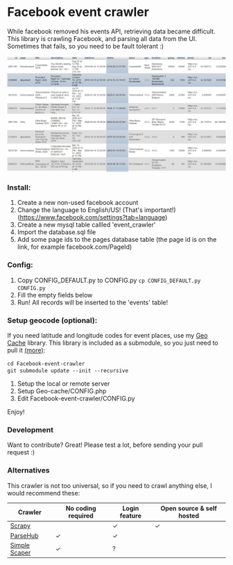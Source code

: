 # Facebook event crawler

While facebook removed his events API, retrieving data became difficult. This library is crawling Facebook, and parsing all data from the UI. Sometimes that fails, so you need to be fault tolerant :)

![Picture about the database](https://github.com/DaWe35/Facebook-event-crawler/raw/master/database.jpg "Facebook event crawler events table")

### Install:

1) Create a new non-used facebook account
2) Change the language to English/US! (That's important!) (https://www.facebook.com/settings?tab=language)
3) Create a new mysql table callled 'event_crawler'
4) Import the database.sql file
5) Add some page ids to the pages database table (the page id is on the link, for example facebook.com/PageId)

### Config:

1) Copy CONFIG_DEFAULT.py to CONFIG.py ```cp CONFIG_DEFAULT.py CONFIG.py```
2) Fill the empty fields below
3) Run! All records will be inserted to the 'events' table!

### Setup geocode (optional):

If you need latitude and longitude codes for event places, use my [Geo Cache](https://github.com/DaWe35/Geo-cache) library.
This library is included as a submodule, so you just need to pull it [(more)](https://stackoverflow.com/questions/1030169/easy-way-to-pull-latest-of-all-git-submodules):
```
cd Facebook-event-crawler
git submodule update --init --recursive
```
1) Setup the local or remote server
2) Setup Geo-cache/CONFIG.php
2) Edit Facebook-event-crawler/CONFIG.py

Enjoy!

### Development

Want to contribute? Great!
Please test a lot, before sending your pull request :)

### Alternatives

This crawler is not too universal, so if you need to crawl anything else, I would recommend these:

| Crawler                                        | No coding required | Login feature | Open source & self hosted |
|------------------------------------------------|--------------------|---------------|---------------------------|
| [Scrapy](https://scrapy\.org)                  |                    | ✓             | ✓                         |
| [ParseHub](https://www\.parsehub\.com)         | ✓                  | ✓             |                           |
| [Simple Scaper](https://simplescraper\.io)     | ✓                  | ?             |                           |
